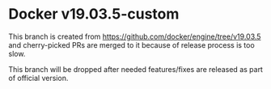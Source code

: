 Docker v19.03.5-custom
================

This branch is created from https://github.com/docker/engine/tree/v19.03.5 and cherry-picked PRs are merged to it because of release process is too slow.

This branch will be dropped after needed features/fixes are released as part of official version.